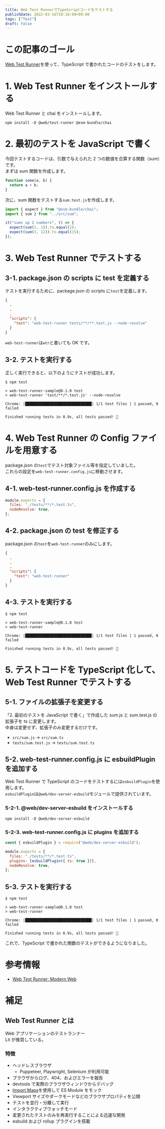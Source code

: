 ```yaml
---
title: Web Test RunnerでTypeScriptコードをテストする
publishDate: 2022-03-16T10:18:00+09:00
tags: ["Test"]
draft: false
---
```


# この記事のゴール

[Web Test Runner](https://modern-web.dev/docs/test-runner/overview/)を使って、TypeScript で書かれたコードのテストをします。

# 1. Web Test Runner をインストールする

Web Test Runner と chai をインストールします。

```
npm install -D @web/test-runner @esm-bundle/chai
```

# 2. 最初のテストを JavaScript で書く

今回テストするコードは、引数で与えられた 2 つの数値を合算する関数（sum）です。  
まずは sum 関数を作成します。

```js:src/sum.js
function some(a, b) {
  return a + b;
}
```

次に、sum 関数をテストする`sum.test.js`を作成します。

```js:tests/sum.test.js
import { expect } from "@esm-bundle/chai";
import { sum } from "../src/sum";

it("sums up 2 numbers", () => {
  expect(sum(1, 1)).to.equal(2);
  expect(sum(3, 12)).to.equal(15);
});
```

# 3. Web Test Runner でテストする

## 3-1. package.json の scripts に test を定義する

テストを実行するために、package.json の scripts に`test`を定義します。

```json:package.json
{
  .
  .
  .
  "scripts": {
    "test": "web-test-runner tests/**/**.test.js --node-resolve"
  }
}
```

`web-test-runner`は`wtr`と書いても OK です。

## 3-2. テストを実行する

正しく実行できると、以下のようにテストが成功します。

```
$ npm test

> web-test-runner-sample@0.1.0 test
> web-test-runner 'test/**/*.test.js' --node-resolve

Chrome: |██████████████████████████████| 1/1 test files | 1 passed, 0 failed

Finished running tests in 0.9s, all tests passed! 🎉
```

# 4. Web Test Runner の Config ファイルを用意する

package.json の`test`でテスト対象ファイル等を指定していました。  
これらの設定を`web-test-runner.config.js`に移動させます。

## 4-1. web-test-runner.config.js を作成する

```js:web-test-runner.config.js
module.exports = {
  files: "./tests/**/*.test.ts",
  nodeResolve: true,
};

```

## 4-2. package.json の test を修正する

package.json の`test`を`web-test-runner`のみにします。

```json:package.json
{
  .
  .
  .
  "scripts": {
    "test": "web-test-runner"
  }
}
```

## 4-3. テストを実行する

```
$ npm test

> web-test-runner-sample@0.1.0 test
> web-test-runner

Chrome: |██████████████████████████████| 1/1 test files | 1 passed, 0 failed

Finished running tests in 0.9s, all tests passed! 🎉
```

# 5. テストコードを TypeScript 化して、Web Test Runner でテストする

## 5-1. ファイルの拡張子を変更する

「2. 最初のテストを JavaScript で書く」で作成した sum.js と sum.test.js の拡張子を ts に変更します。  
中身は変更せず、拡張子のみ変更するだけです。

- `src/sum.js` -> `src/sum.ts`
- `tests/sum.test.js` -> `tests/sum.test.ts`

## 5-2. web-test-runner.config.js に esbuildPlugin を追加する

Web Test Runner で TypeScript のコードをテストするには`esbuildPlugin`を使用します。  
`esbuildPlugin`は`@web/dev-server-esbuild`モジュールで提供されています。

### 5-2-1. @web/dev-server-esbuild をインストールする

```
npm install -D @web/dev-server-esbuild
```

### 5-2-3. web-test-runner.config.js に plugins を追加する

```js:web-test-runner.config.js
const { esbuildPlugin } = require("@web/dev-server-esbuild");

module.exports = {
  files: "./tests/**/*.test.ts",
  plugins: [esbuildPlugin({ ts: true })],
  nodeResolve: true,
};
```

## 5-3. テストを実行する

```
$ npm test

> web-test-runner-sample@0.1.0 test
> web-test-runner

Chrome: |██████████████████████████████| 1/1 test files | 1 passed, 0 failed

Finished running tests in 0.9s, all tests passed! 🎉
```

これで、TypeScript で書かれた関数のテストができるようになりました。

# 参考情報

- [Web Test Runner: Modern Web](https://modern-web.dev/docs/test-runner/overview/)

# 補足

## Web Test Runner とは

Web アプリケーションのテストランナー  
Lit が推奨している。

### 特徴

- ヘッドレスブラウザ
  - Puppeteer, Playwright, Selenium が利用可能
- ブラウザからログ、404、およびエラーを報告
- devtools で実際のブラウザウィンドウからデバッグ
- [Import Maps](https://modern-web.dev/docs/test-runner/writing-tests/mocking/)を使用して ES Module をモック
- Viewport サイズやダークモードなどのブラウザプロパティを公開
- テストを並行・分離して実行
- インタラクティブウォッチモード
- 変更されたテストのみを再実行することによる迅速な開発
- esbuild および rollup プラグインを搭載
